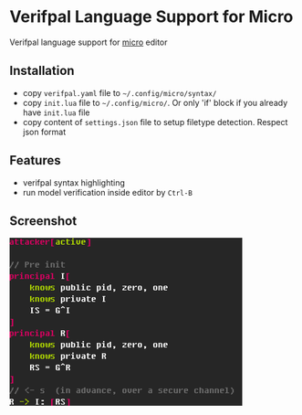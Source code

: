 # Verifpal Language Support for Micro

Verifpal language support for [micro](https://micro-editor.github.io/) editor

## Installation

- copy `verifpal.yaml` file to `~/.config/micro/syntax/`
- copy `init.lua` file to `~/.config/micro/`. Or only 'if' block if you already have `init.lua` file
- copy content of `settings.json` file to setup filetype detection. Respect json format

## Features

- verifpal syntax highlighting
- run model verification inside editor by `Ctrl-B`

## Screenshot

![screenshot](example.png)
